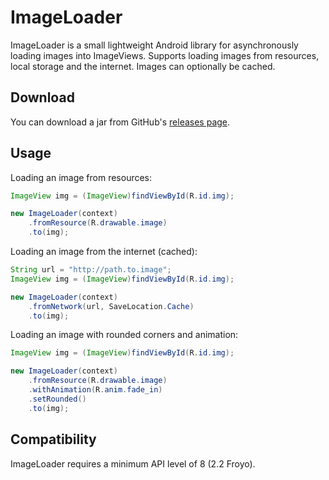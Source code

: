 # ImageLoader
ImageLoader is a small lightweight Android library for asynchronously loading images into ImageViews. Supports loading images from resources, local storage and the internet. Images can optionally be cached.

## Download
You can download a jar from GitHub's [releases page](https://github.com/LRih/ImageLoader/releases).

## Usage
Loading an image from resources:
```java
ImageView img = (ImageView)findViewById(R.id.img);

new ImageLoader(context)
    .fromResource(R.drawable.image)
    .to(img);
```

Loading an image from the internet (cached):
```java
String url = "http://path.to.image";
ImageView img = (ImageView)findViewById(R.id.img);

new ImageLoader(context)
    .fromNetwork(url, SaveLocation.Cache)
    .to(img);
```
Loading an image with rounded corners and animation:
```java
ImageView img = (ImageView)findViewById(R.id.img);

new ImageLoader(context)
    .fromResource(R.drawable.image)
    .withAnimation(R.anim.fade_in)
    .setRounded()
    .to(img);
```

## Compatibility
ImageLoader requires a minimum API level of 8 (2.2 Froyo).
